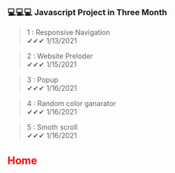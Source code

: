 ### 💻💻💻 Javascript Project in Three Month

> 1 : Responsive Navigation<br>
✔✔✔ 1/13/2021

> 2 : Website Preloder<br>
✔✔✔ 1/15/2021

> 3 : Popup <br>
✔✔✔ 1/16/2021

> 4 : Random color ganarator<br>
✔✔✔ 1/16/2021

> 5 : Smoth scroll<br>
✔✔✔ 1/16/2021


<h2 style="color:red;">Home</h2>




